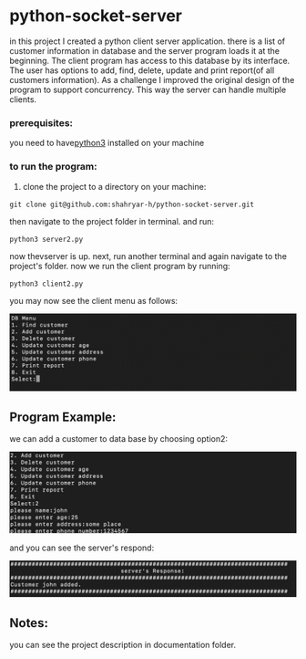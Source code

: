 # python-socket-server

in this project I created a python client server application. there is a list of customer information in database and the server program loads it at the beginning. The client program has access to this database by its interface. The user has options to add, find, delete, update and print report(of all customers information). As a challenge I improved the original design of the program to support concurrency. This way the server can handle multiple clients. 


### prerequisites:
you need to have[python3](https://wiki.python.org/moin/BeginnersGuide/Download) installed on your machine

### to run the program:

1. clone the project to a directory on your machine:

```
git clone git@github.com:shahryar-h/python-socket-server.git

```
then navigate to the project folder in terminal. and run:

```
python3 server2.py
```
now thevserver is up. next, run another terminal and again navigate to the project's folder.
now we run the client program by running:

```
python3 client2.py
```
you may now see the client menu as follows:

![Client Menu](/images/client_menu.png)

## Program Example:
we can add a customer to data base by choosing option2:


![add customer](/images/add_customer.png)


and you can see the server's respond:

![added customer](/images/added_customer.png)



## Notes:
you can see the project description in documentation folder.